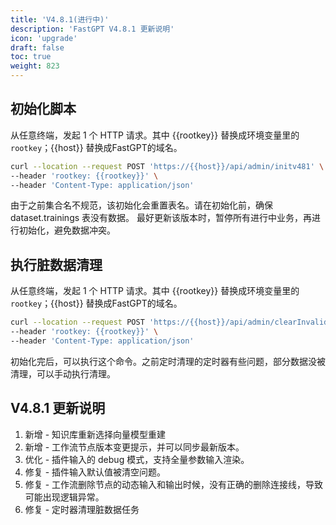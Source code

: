 ```yaml
---
title: 'V4.8.1(进行中)'
description: 'FastGPT V4.8.1 更新说明'
icon: 'upgrade'
draft: false
toc: true
weight: 823
---
```


## 初始化脚本

从任意终端，发起 1 个 HTTP 请求。其中 {{rootkey}} 替换成环境变量里的 `rootkey`；{{host}} 替换成FastGPT的域名。

```bash
curl --location --request POST 'https://{{host}}/api/admin/initv481' \
--header 'rootkey: {{rootkey}}' \
--header 'Content-Type: application/json'
```

由于之前集合名不规范，该初始化会重置表名。请在初始化前，确保 dataset.trainings 表没有数据。
最好更新该版本时，暂停所有进行中业务，再进行初始化，避免数据冲突。

## 执行脏数据清理

从任意终端，发起 1 个 HTTP 请求。其中 {{rootkey}} 替换成环境变量里的 `rootkey`；{{host}} 替换成FastGPT的域名。

```bash
curl --location --request POST 'https://{{host}}/api/admin/clearInvalidData' \
--header 'rootkey: {{rootkey}}' \
--header 'Content-Type: application/json'
```

初始化完后，可以执行这个命令。之前定时清理的定时器有些问题，部分数据没被清理，可以手动执行清理。

## V4.8.1 更新说明

1. 新增 - 知识库重新选择向量模型重建
2. 新增 - 工作流节点版本变更提示，并可以同步最新版本。
3. 优化 - 插件输入的 debug 模式，支持全量参数输入渲染。
4. 修复 - 插件输入默认值被清空问题。
5. 修复 - 工作流删除节点的动态输入和输出时候，没有正确的删除连接线，导致可能出现逻辑异常。
6. 修复 - 定时器清理脏数据任务